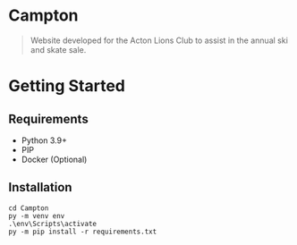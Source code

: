 # Campton
> Website developed for the Acton Lions Club to assist in the annual ski and skate sale.
# Getting Started
## Requirements
- Python 3.9+
- PIP
- Docker (Optional)
## Installation
```git clone https://github.com/JeffreyWangDev/Campton.git
cd Campton
py -m venv env
.\env\Scripts\activate
py -m pip install -r requirements.txt
```
